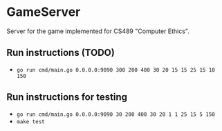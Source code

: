 # GameServer
Server for the game implemented for CS489 "Computer Ethics".

## Run instructions (TODO)
- `go run cmd/main.go 0.0.0.0:9090 300 200 400 30 20 15 15 25 15 10 150`

## Run instructions for testing
- `go run cmd/main.go 0.0.0.0:9090 30 200 400 30 20 1 1 25 15 5 150`
- `make test`